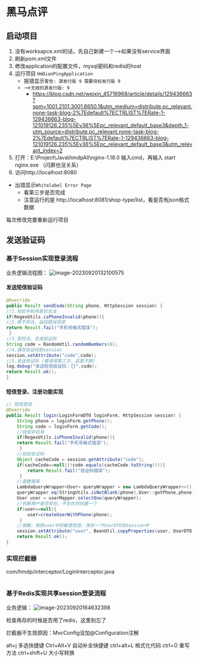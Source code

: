 # 黑马点评

## 启动项目

1. 没有worksapce.xml的话，先自己新建一个-->如果没有service界面
2. 刷新pom.xml文件
3. 修改application的配置文件，mysql密码和redis的host
4. 运行项目
   `HmDianPingApplication`
    - 报错显示`警告: 源发行版 9 需要目标发行版 9`
    - -->`无效的源发行版: 9`
        - https://blog.csdn.net/weixin_45716968/article/details/129436663?spm=1001.2101.3001.6650.1&utm_medium=distribute.pc_relevant.none-task-blog-2%7Edefault%7ECTRLIST%7ERate-1-129436663-blog-121019126.235%5Ev36%5Epc_relevant_default_base3&depth_1-utm_source=distribute.pc_relevant.none-task-blog-2%7Edefault%7ECTRLIST%7ERate-1-129436663-blog-121019126.235%5Ev36%5Epc_relevant_default_base3&utm_relevant_index=2
5. 打开：E:\Project\Java\hmdpAll\nginx-1.18.0  输入cmd，再输入 start nginx.exe （闪屏也没关系）
6. 访问http://localhost:8080

- 出错显示`Whitelabel Error Page`
    - 看第三步是否完成
    - 注意运行的是 http://localhost:8081/shop-type/list，看是否有json格式数据

每次修改完要重新运行项目

## 发送验证码

### 基于Session实现登录流程

业务逻辑流程图：
![image-20230920132100575](https://cdn.jsdelivr.net/gh/kixuan/PicGo/images/image-20230920132100575.png)

#### 发送短信验证码

```java
@Override
public Result sendCode(String phone, HttpSession session) {
//1.校验⼿机号是否合法
if(RegexUtils.isPhoneInvalid(phone)){
//2.若不符合，返回错误信息
return Result.fail("⼿机号格式错误");
 }
//3.若符合，⽣成验证码
String code = RandomUtil.randomNumbers(6);
//4.保存验证码到session
session.setAttribute("code",code);
//5.发送验证码 (要调⽤第三⽅，这⾥不做)
log.debug("发送短信验证码：{}",code);
return Result.ok();
}
```

#### 短信登录、注册功能实现

```java
// 短信登陆
@Override
public Result login(LoginFormDTO loginForm, HttpSession session) {
    String phone = loginForm.getPhone();
    String code = loginForm.getCode();
    //校验⼿机号
    if(RegexUtils.isPhoneInvalid(phone)){
    return Result.fail("⼿机号格式错误");
     }
    //校验验证码
    Object cacheCode = session.getAttribute("code");
    if(cacheCode==null||!code.equals(cacheCode.toString())){
    	return Result.fail("验证码错误");
     }
    //查数据库
    LambdaQueryWrapper<User> queryWrapper = new LambdaQueryWrapper<>();
    queryWrapper.eq(StringUtils.isNotBlank(phone),User::getPhone,phone);
    User user = userMapper.selectOne(queryWrapper);
    //判断⽤户是否存在，不存在则创建⼀个
    if(user==null){
    	user=createUserWithPhone(phone);
     }
    //脱敏，剔除user中的敏感信息，保存⼀个UserDTO到session中
    session.setAttribute("user", BeanUtil.copyProperties(user, UserDTO.class));
    return Result.ok();
}
```



### 实现拦截器

com/hmdp/interceptor/LoginInterceptor.java

```java
```



### 基于Redis实现共享session登录流程

业务逻辑：
![image-20230920164632398](https://cdn.jsdelivr.net/gh/kixuan/PicGo/images/image-20230920164632398.png)





检查再存的时候是否用了redis，这里别忘了

拦截器不生效原因：MvcConfig没加@Configuration注解

alt+j 多选快捷键
Ctrl+Alt+V 自动补全快捷键
ctrl+alt+L 格式化代码
ctrl+O 重写方法
ctrl+shift+U 大小写转换

